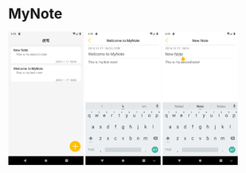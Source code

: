 # MyNote
<img src="https://github.com/Carry955/MyNote/blob/master/ScreenShot/main.png" width="30%">
<img src="https://github.com/Carry955/MyNote/blob/master/ScreenShot/note_1.png" width="30%">
<img src="https://github.com/Carry955/MyNote/blob/master/ScreenShot/note_2.png" width="30%">
